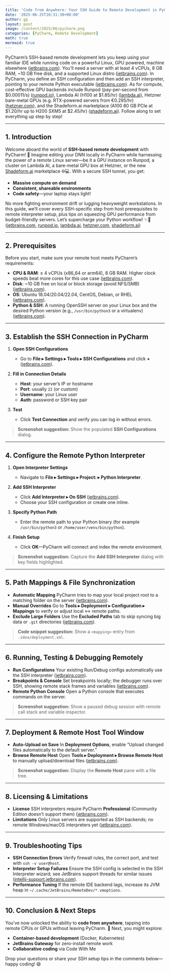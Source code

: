 ```yaml
---
title: 'Code from Anywhere: Your SSH Guide to Remote Development in PyCharm'
date: '2025-06-25T10:31:30+00:00'
author: gp
layout: post
image: /content/2025/06/pycharm.png
categories: [PyCharm, Remote Development]
math: true
mermaid: true
---
```




PyCharm’s SSH-based remote development lets you keep using your familiar IDE while running code on a powerful Linux, GPU powered, 
machine elsewhere ([jetbrains.com][1]). You’ll need a server with at least 4 vCPUs, 8 GB RAM, \~10 GB free disk, 
and a supported Linux distro ([jetbrains.com][2]). 
In PyCharm, you define an SSH configuration and then add an SSH interpreter, pointing to your remote Python executable ([jetbrains.com][3]). As for compute, cost-effective GPU backends include Runpod (pay-per-second from \$0.00011/s) ([runpod.io][4]), Lambda AI (H100 at \$1.85/hr) ([lambda.ai][5]), Hetzner bare-metal GPUs (e.g. RTX-powered servers from €0.295/hr) ([hetzner.com][6]), and the Shadeform.ai marketplace (A100 80 GB PCIe at \$1.20/hr up to H200 SXM5 at \$2.45/hr) ([shadeform.ai][7]). Follow along to set everything up step by step!

---

## 1. Introduction

Welcome aboard the world of **SSH-based remote development** with PyCharm! 🚀 Imagine editing your DNN locally in PyCharm 
while harnessing the power of a remote Linux server—be it a GPU instance on Runpod, a cluster on Lambda AI, a bare-metal GPU box at Hetzner, or the new [Shadeform.ai](https://www.shadeform.ai?utm_source=genmind.ch) marketplace 🌐💻. 
With a secure SSH tunnel, you get:

* **Massive compute on demand**
* **Consistent, shareable environments**
* **Code safety**—your laptop stays light!

No more fighting environment drift or lugging heavyweight workstations. 
In this guide, we’ll cover every SSH-specific step from host prerequisites to remote interpreter setup, 
plus tips on squeezing GPU performance from budget-friendly servers. Let’s supercharge your Python workflow! ✨🔗 ([jetbrains.com][1], [runpod.io][4], [lambda.ai][5], [hetzner.com][6], [shadeform.ai][7])

---

## 2. Prerequisites

Before you start, make sure your remote host meets PyCharm’s requirements:

* **CPU & RAM**: ≥ 4 vCPUs (x86\_64 or arm64), 8 GB RAM. Higher clock speeds beat more cores for this use case ([jetbrains.com][2]).
* **Disk**: \~10 GB free on local or block storage (avoid NFS/SMB) ([jetbrains.com][2]).
* **OS**: Ubuntu 18.04/20.04/22.04, CentOS, Debian, or RHEL ([jetbrains.com][2]).
* **Python & SSH**: A running OpenSSH server on your Linux box and the desired Python version (e.g., `/usr/bin/python3` or a virtualenv) ([jetbrains.com][3]).

---

## 3. Establish the SSH Connection in PyCharm

1. **Open SSH Configurations**

   * Go to **File ▸ Settings ▸ Tools ▸ SSH Configurations** and click **+** ([jetbrains.com][8]).
2. **Fill in Connection Details**

   * **Host**: your server’s IP or hostname
   * **Port**: usually `22` (or custom)
   * **Username**: your Linux user
   * **Auth**: password or SSH key pair
3. **Test**

   * Click **Test Connection** and verify you can log in without errors.

> **Screenshot suggestion:** Show the populated **SSH Configurations** dialog.

---

## 4. Configure the Remote Python Interpreter

1. **Open Interpreter Settings**

   * Navigate to **File ▸ Settings ▸ Project: <Your Project> ▸ Python Interpreter**.
2. **Add SSH Interpreter**

   * Click **Add Interpreter ▸ On SSH** ([jetbrains.com][3]).
   * Choose your SSH configuration or create one inline.
3. **Specify Python Path**

   * Enter the remote path to your Python binary (for example `/usr/bin/python3` or `/home/user/venv/bin/python`).
4. **Finish Setup**

   * Click **OK**—PyCharm will connect and index the remote environment.

> **Screenshot suggestion:** Capture the **Add SSH Interpreter** dialog with key fields highlighted.

---

## 5. Path Mappings & File Synchronization

* **Automatic Mapping**
  PyCharm tries to map your local project root to a matching folder on the server ([jetbrains.com][9]).
* **Manual Overrides**
  Go to **Tools ▸ Deployment ▸ Configuration ▸ Mappings** to verify or adjust local ↔ remote paths.
* **Exclude Large Folders**
  Use the **Excluded Paths** tab to skip syncing big data or `.git` directories ([jetbrains.com][9]).

> **Code snippet suggestion:** Show a `<mapping>` entry from `.idea/deployment.xml`.

---

## 6. Running, Testing & Debugging Remotely

* **Run Configurations**
  Your existing Run/Debug configs automatically use the SSH interpreter ([jetbrains.com][10]).
* **Breakpoints & Console**
  Set breakpoints locally; the debugger runs over SSH, showing remote stack frames and variables ([jetbrains.com][10]).
* **Remote Python Console**
  Open a Python console that executes commands on the server.

> **Screenshot suggestion:** Show a paused debug session with remote call stack and variable inspector.

---

## 7. Deployment & Remote Host Tool Window

* **Auto-Upload on Save**
  In **Deployment Options**, enable “Upload changed files automatically to the default server.”
* **Browse Remote Host**
  Open **Tools ▸ Deployment ▸ Browse Remote Host** to manually upload/download files ([jetbrains.com][11]).

> **Screenshot suggestion:** Display the **Remote Host** pane with a file tree.

---

## 8. Licensing & Limitations

* **License**
  SSH interpreters require PyCharm **Professional** (Community Edition doesn’t support them) ([jetbrains.com][12]).
* **Limitations**
  Only Linux servers are supported as SSH backends; no remote Windows/macOS interpreters yet ([jetbrains.com][12]).

---

## 9. Troubleshooting Tips

* **SSH Connection Errors**
  Verify firewall rules, the correct port, and test with `ssh -v user@host`.
* **Interpreter Setup Failures**
  Ensure the SSH config is selected in the SSH Interpreter wizard; see JetBrains support threads for similar issues ([intellij-support.jetbrains.com][13]).
* **Performance Tuning**
  If the remote IDE backend lags, increase its JVM heap in `~/.cache/JetBrains/RemoteDev/*.vmoptions`.

---

## 10. Conclusion & Next Steps

You’ve now unlocked the ability to **code from anywhere**, tapping into remote CPUs or GPUs without leaving PyCharm. 🚀 Next, you might explore:

* **Container-based development** (Docker, Kubernetes)
* **JetBrains Gateway** for zero-install remote work
* **Collaborative coding** via Code With Me

Drop your questions or share your SSH setup tips in the comments below—happy coding! 😄

[1]: https://www.jetbrains.com/help/pycharm/remote-development-overview.html?utm_source=genmind.ch "Remote development overview | PyCharm Documentation - JetBrains"
[2]: https://www.jetbrains.com/help/pycharm/prerequisites.html?utm_source=genmind.ch "System requirements for remote development | PyCharm - JetBrains"
[3]: https://www.jetbrains.com/help/pycharm/configuring-remote-interpreters-via-ssh.html?utm_source=genmind.ch "Configure an interpreter using SSH | PyCharm - JetBrains"
[4]: https://www.runpod.io/pricing?utm_source=genmind.ch "Pricing | Runpod GPU cloud computing rates"
[5]: https://lambda.ai/pricing?utm_source=genmind.ch "AI Cloud Pricing | Lambda"
[6]: https://www.hetzner.com/dedicated-rootserver/matrix-gpu/?utm_source=genmind.ch "Server with GPU: for your AI and machine learning projects. - Hetzner"
[7]: https://www.shadeform.ai/?utm_source=genmind.ch "Shadeform - The GPU Cloud Marketplace"
[8]: https://www.jetbrains.com/help/pycharm/create-ssh-configurations.html?utm_source=genmind.ch "Create SSH configurations | PyCharm Documentation - JetBrains"
[9]: https://www.jetbrains.com/help/pycharm/edit-project-path-mappings-dialog.html?utm_source=genmind.ch "Edit Project Path Mappings dialog | PyCharm - JetBrains"
[10]: https://www.jetbrains.com/help/pycharm/remote-debugging-with-product.html?utm_source=genmind.ch "Remote Debugging with PyCharm - JetBrains"
[11]: https://www.jetbrains.com/help/pycharm/tutorial-deployment-in-product.html?utm_source=genmind.ch "Tutorial: Deployment in PyCharm - JetBrains"
[12]: https://www.jetbrains.com/help/pycharm/faq-about-remote-development.html?utm_source=genmind.ch "FAQ about remote development | PyCharm Documentation - JetBrains"
[13]: https://intellij-support.jetbrains.com/hc/en-us/community/posts/10630708200594-Unable-to-add-ssh-interpreter?utm_source=genmind.ch "Unable to add ssh interpreter – IDEs Support (IntelliJ Platform)"
